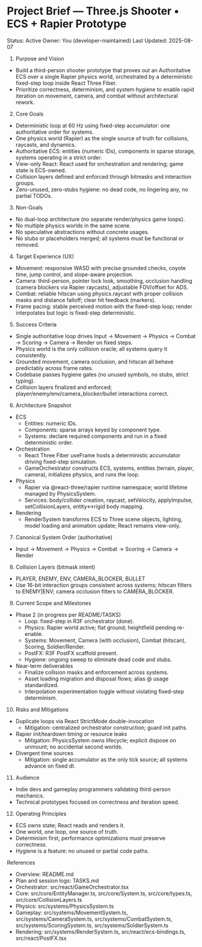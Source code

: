 # Project Brief — Three.js Shooter • ECS + Rapier Prototype

Status: Active
Owner: You (developer-maintained)
Last Updated: 2025-08-07

1. Purpose and Vision
- Build a third-person shooter prototype that proves out an Authoritative ECS over a single Rapier physics world, orchestrated by a deterministic fixed-step loop inside React Three Fiber.
- Prioritize correctness, determinism, and system hygiene to enable rapid iteration on movement, camera, and combat without architectural rework.

2. Core Goals
- Deterministic loop at 60 Hz using fixed-step accumulator: one authoritative order for systems.
- One physics world (Rapier) as the single source of truth for collisions, raycasts, and dynamics.
- Authoritative ECS: entities (numeric IDs), components in sparse storage, systems operating in a strict order.
- View-only React: React used for orchestration and rendering; game state is ECS-owned.
- Collision layers defined and enforced through bitmasks and interaction groups.
- Zero-unused, zero-stubs hygiene: no dead code, no lingering any, no partial TODOs.

3. Non-Goals
- No dual-loop architecture (no separate render/physics game loops).
- No multiple physics worlds in the same scene.
- No speculative abstractions without concrete usages.
- No stubs or placeholders merged; all systems must be functional or removed.

4. Target Experience (UX)
- Movement: responsive WASD with precise grounded checks, coyote time, jump control, and slope-aware projection.
- Camera: third-person, pointer lock look, smoothing, occlusion handling (camera blockers via Rapier raycasts), adjustable FOV/offset for ADS.
- Combat: reliable hitscan using physics.raycast with proper collision masks and distance falloff; clear hit feedback (markers).
- Frame pacing: stable perceived motion with the fixed-step loop; render interpolates but logic is fixed-step deterministic.

5. Success Criteria
- Single authoritative loop drives Input → Movement → Physics → Combat → Scoring → Camera → Render on fixed steps.
- Physics world is the only collision oracle; all systems query it consistently.
- Grounded movement, camera occlusion, and hitscan all behave predictably across frame rates.
- Codebase passes hygiene gates (no unused symbols, no stubs, strict typing).
- Collision layers finalized and enforced; player/enemy/env/camera_blocker/bullet interactions correct.

6. Architecture Snapshot
- ECS
  - Entities: numeric IDs.
  - Components: sparse arrays keyed by component type.
  - Systems: declare required components and run in a fixed deterministic order.
- Orchestration
  - React Three Fiber useFrame hosts a deterministic accumulator driving fixed-step simulation.
  - GameOrchestrator constructs ECS, systems, entities (terrain, player, camera), initializes physics, and runs the loop.
- Physics
  - Rapier via @react-three/rapier runtime namespace; world lifetime managed by PhysicsSystem.
  - Services: body/collider creation, raycast, setVelocity, applyImpulse, setCollisionLayers, entity↔rigid body mapping.
- Rendering
  - RenderSystem transforms ECS to Three scene objects, lighting, model loading and animation update; React remains view-only.

7. Canonical System Order (authoritative)
- Input → Movement → Physics → Combat → Scoring → Camera → Render

8. Collision Layers (bitmask intent)
- PLAYER, ENEMY, ENV, CAMERA_BLOCKER, BULLET
- Use 16-bit interaction groups consistent across systems; hitscan filters to ENEMY|ENV; camera occlusion filters to CAMERA_BLOCKER.

9. Current Scope and Milestones
- Phase 2 (in progress per README/TASKS)
  - Loop: fixed-step in R3F orchestrator (done).
  - Physics: Rapier world active; flat ground; heightfield pending re-enable.
  - Systems: Movement, Camera (with occlusion), Combat (hitscan), Scoring, Soldier/Render.
  - PostFX: R3F PostFX scaffold present.
  - Hygiene: ongoing sweep to eliminate dead code and stubs.
- Near-term deliverables
  - Finalize collision masks and enforcement across systems.
  - Asset loading migration and disposal flows; alias @ usage standardized.
  - Interpolation experimentation toggle without violating fixed-step determinism.

10. Risks and Mitigations
- Duplicate loops via React StrictMode double-invocation
  - Mitigation: centralized orchestrator construction; guard init paths.
- Rapier init/teardown timing or resource leaks
  - Mitigation: PhysicsSystem owns lifecycle; explicit dispose on unmount; no accidental second worlds.
- Divergent time sources
  - Mitigation: single accumulator as the only tick source; all systems advance on fixed dt.

11. Audience
- Indie devs and gameplay programmers validating third-person mechanics.
- Technical prototypes focused on correctness and iteration speed.

12. Operating Principles
- ECS owns state; React reads and renders it.
- One world, one loop, one source of truth.
- Determinism first; performance optimizations must preserve correctness.
- Hygiene is a feature: no unused or partial code paths.

References
- Overview: README.md
- Plan and session logs: TASKS.md
- Orchestrator: src/react/GameOrchestrator.tsx
- Core: src/core/EntityManager.ts, src/core/System.ts, src/core/types.ts, src/core/CollisionLayers.ts
- Physics: src/systems/PhysicsSystem.ts
- Gameplay: src/systems/MovementSystem.ts, src/systems/CameraSystem.ts, src/systems/CombatSystem.ts, src/systems/ScoringSystem.ts, src/systems/SoldierSystem.ts
- Rendering: src/systems/RenderSystem.ts, src/react/ecs-bindings.ts, src/react/PostFX.tsx